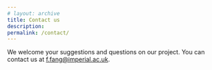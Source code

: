 ```yaml
---
# layout: archive
title: Contact us
description: 
permalink: /contact/
---
```


<!-- Content here would shop up above your list of posts -->

We welcome your suggestions and questions on our project. You can contact us at f.fang@imperial.ac.uk.